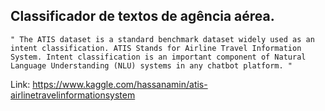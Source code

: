 ## Classificador de textos de agência aérea.

``` " The ATIS dataset is a standard benchmark dataset widely used as an intent classification. ATIS Stands for Airline Travel Information System. Intent classification is an important component of Natural Language Understanding (NLU) systems in any chatbot platform. " ```

Link: <https://www.kaggle.com/hassanamin/atis-airlinetravelinformationsystem>
